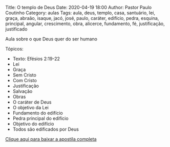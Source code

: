 Title: O templo de Deus
Date: 2020-04-19 18:00
Author: Pastor Paulo Coutinho
Category: aulas
Tags: aula, deus, templo, casa, santuário, lei, graça, abraão, isaque, jacó, josé, paulo, caráter, edifício, pedra, esquina, principal, angular, crescimento, obra, alicerce, fundamento, fé, justificação, justificado

Aula sobre o que Deus quer do ser humano

Tópicos:

- Texto: Efésios 2:19-22
- Lei
- Graça
- Sem Cristo
- Com Cristo
- Justificação
- Salvação
- Obras
- O caráter de Deus
- O objetivo da Lei
- Fundamento do edifício
- Pedra principal do edifício
- Objetivo do edifício
- Todos são edificados por Deus

[Clique aqui para baixar a apostila completa](https://www.dropbox.com/s/jm8t1ueh319ouf6/Aula%20EBD%20-%20O%20templo%20de%20Deus%20-%2019_04_2020.pdf?dl=1)